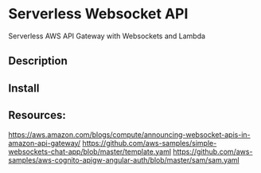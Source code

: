 # Serverless Websocket API

Serverless AWS API Gateway with Websockets and Lambda

## Description


## Install


## Resources:

https://aws.amazon.com/blogs/compute/announcing-websocket-apis-in-amazon-api-gateway/
https://github.com/aws-samples/simple-websockets-chat-app/blob/master/template.yaml
https://github.com/aws-samples/aws-cognito-apigw-angular-auth/blob/master/sam/sam.yaml
